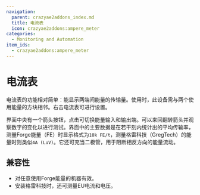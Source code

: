```yaml
---
navigation:
  parent: crazyae2addons_index.md
  title: 电流表
  icon: crazyae2addons:ampere_meter
categories:
  - Monitoring and Automation
item_ids:
  - crazyae2addons:ampere_meter
---
```


# 电流表

<BlockImage id="crazyae2addons:ampere_meter" scale="4"></BlockImage>

电流表的功能相对简单：能显示两端间能量的传输量。使用时，此设备需与两个使用能量的方块相邻。右击电流表可进行设置。

界面中央有一个箭头按钮，点击可切换能量输入和输出端。可以来回翻转箭头并观察数字的变化以进行测试。界面中的主要数据是在若干刻内统计出的平均传输率，测量Forge能量（FE）时显示格式为`10k FE/t`，测量格雷科技（GregTech）的能量时则类似`4A (LuV)`。它还可充当二极管，用于阻断相反方向的能量流动。

## 兼容性

- 对任意使用Forge能量的机器有效。
- 安装格雷科技时，还可测量EU电流和电压。